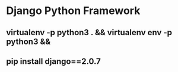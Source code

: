 # Django Python Framework


## virtualenv -p python3 . && virtualenv env -p python3  && 


## pip install django==2.0.7